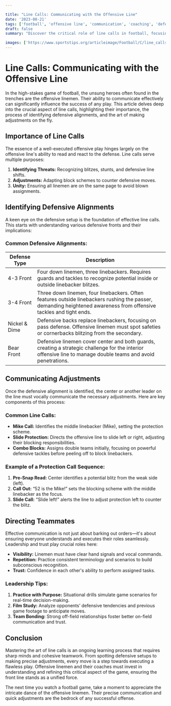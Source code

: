 ```yaml
---

title: "Line Calls: Communicating with the Offensive Line"
date: '2023-08-21'
tags: ['football', 'offensive line', 'communication', 'coaching', 'defensive alignments', 'line calls', 'teamwork', 'adjustments']
draft: false
summary: "Discover the critical role of line calls in football, focusing on defensive alignments, communicating adjustments, and effectively directing teammates through a blend of player knowledge and coaching wisdom."

images: ['https://www.sportstips.org/articleimage/Football/C/line_calls_communicating_with_the_offensive_line.webp']
---
```


# Line Calls: Communicating with the Offensive Line

In the high-stakes game of football, the unsung heroes often found in the trenches are the offensive linemen. Their ability to communicate effectively can significantly influence the success of any play. This article delves deep into the crucial aspect of line calls, highlighting their importance, the process of identifying defensive alignments, and the art of making adjustments on the fly.

## Importance of Line Calls

The essence of a well-executed offensive play hinges largely on the offensive line's ability to read and react to the defense. Line calls serve multiple purposes:

1. **Identifying Threats:** Recognizing blitzes, stunts, and defensive line shifts.
2. **Adjustments:** Adapting block schemes to counter defensive moves.
3. **Unity:** Ensuring all linemen are on the same page to avoid blown assignments.

## Identifying Defensive Alignments

A keen eye on the defensive setup is the foundation of effective line calls. This starts with understanding various defensive fronts and their implications:

### Common Defensive Alignments:

| Defense Type      | Description                                                                                                                                                             |
|-------------------|-------------------------------------------------------------------------------------------------------------------------------------------------------------------------|
| 4-3 Front         | Four down linemen, three linebackers. Requires guards and tackles to recognize potential inside or outside linebacker blitzes.                                          |
| 3-4 Front         | Three down linemen, four linebackers. Often features outside linebackers rushing the passer, demanding heightened awareness from offensive tackles and tight ends.        |
| Nickel & Dime     | Defensive backs replace linebackers, focusing on pass defense. Offensive linemen must spot safeties or cornerbacks blitzing from the secondary.                          |
| Bear Front        | Defensive linemen cover center and both guards, creating a strategic challenge for the interior offensive line to manage double teams and avoid penetrations.             |

## Communicating Adjustments

Once the defensive alignment is identified, the center or another leader on the line must vocally communicate the necessary adjustments. Here are key components of this process:

### Common Line Calls:

- **Mike Call:** Identifies the middle linebacker (Mike), setting the protection scheme.
- **Slide Protection:** Directs the offensive line to slide left or right, adjusting their blocking responsibilities.
- **Combo Blocks:** Assigns double teams initially, focusing on powerful defensive tackles before peeling off to block linebackers.

### Example of a Protection Call Sequence:

1. **Pre-Snap Read:** Center identifies a potential blitz from the weak side (left).
2. **Call Out:** “52 is the Mike!” sets the blocking scheme with the middle linebacker as the focus.
3. **Slide Call:** “Slide left!” alerts the line to adjust protection left to counter the blitz.

## Directing Teammates

Effective communication is not just about barking out orders—it's about ensuring everyone understands and executes their roles seamlessly. Leadership and trust play crucial roles here:

- **Visibility:** Linemen must have clear hand signals and vocal commands.
- **Repetition:** Practice consistent terminology and scenarios to build subconscious recognition.
- **Trust:** Confidence in each other's ability to perform assigned tasks.

### Leadership Tips:

1. **Practice with Purpose:** Situational drills simulate game scenarios for real-time decision-making.
2. **Film Study:** Analyze opponents’ defensive tendencies and previous game footage to anticipate moves.
3. **Team Bonding:** Strong off-field relationships foster better on-field communication and trust.

## Conclusion

Mastering the art of line calls is an ongoing learning process that requires sharp minds and cohesive teamwork. From spotting defensive setups to making precise adjustments, every move is a step towards executing a flawless play. Offensive linemen and their coaches must invest in understanding and refining this critical aspect of the game, ensuring the front line stands as a unified force.

The next time you watch a football game, take a moment to appreciate the intricate dance of the offensive linemen. Their precise communication and quick adjustments are the bedrock of any successful offense.